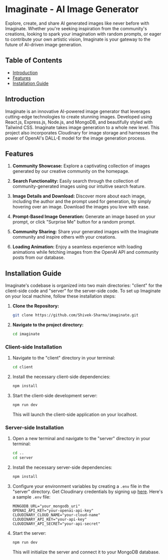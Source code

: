 # Imaginate - AI Image Generator

Explore, create, and share AI generated images like never before with Imaginate. Whether you're seeking inspiration from the community's creations, looking to spark your imagination with random prompts, or eager to contribute your own artistic vision, Imaginate is your gateway to the future of AI-driven image generation.

## Table of Contents

- [Introduction](#introduction)
- [Features](#features)
- [Installation Guide](#installation-guide)

## Introduction

Imaginate is an innovative AI-powered image generator that leverages cutting-edge technologies to create stunning images. Developed using React.js, Express.js, Node.js, and MongoDB, and beautifully styled with Tailwind CSS. Imaginate takes image generation to a whole new level. This project also incorporates Cloudinary for image storage and harnesses the power of OpenAI's DALL-E model for the image generation process.

## Features

1. **Community Showcase:** Explore a captivating collection of images generated by our creative community on the homepage.

2. **Search Functionality:** Easily search through the collection of community-generated images using our intuitive search feature.

3. **Image Details and Download:** Discover more about each image, including the author and the prompt used for generation, by simply hovering over an image. Download the images you love with ease.

4. **Prompt-Based Image Generation:** Generate an image based on your prompt, or click "Surprise Me" button for a random prompt.

5. **Community Sharing:** Share your generated images with the Imaginate community and inspire others with your creations.

6. **Loading Animation:** Enjoy a seamless experience with loading animations while fetching images from the OpenAI API and community posts from our database.

## Installation Guide

Imaginate's codebase is organized into two main directories: "client" for the client-side code and "server" for the server-side code. To set up Imaginate on your local machine, follow these installation steps:

1. **Clone the Repository:**
   ```bash
   git clone https://github.com/Shivek-Sharma/imaginate.git
   ```

2. **Navigate to the project directory:**

   ```bash
   cd imaginate
   ```

### Client-side Installation

1. Navigate to the "client" directory in your terminal:

   ```bash
   cd client
   ```

2. Install the necessary client-side dependencies:

   ```bash
   npm install
   ```

3. Start the client-side development server:

   ```bash
   npm run dev
   ```

   This will launch the client-side application on your localhost.

### Server-side Installation

1. Open a new terminal and navigate to the "server" directory in your terminal:

   ```bash
   cd ..
   cd server
   ```

2. Install the necessary server-side dependencies:

   ```bash
   npm install
   ```

3. Configure your environment variables by creating a `.env` file in the "server" directory. Get Cloudinary credentials by signing up [here](https://cloudinary.com/). Here's a sample `.env` file:

   ```env
   MONGODB_URL="your_mongodb_uri"
   OPENAI_API_KEY="your-openai-api-key"
   CLOUDINARY_CLOUD_NAME="your-cloud-name"
   CLOUDINARY_API_KEY="your-api-key"
   CLOUDINARY_API_SECRET="your-api-secret" 
   ```

4. Start the server:

   ```bash
   npm run dev
   ```

   This will initialize the server and connect it to your MongoDB database.
